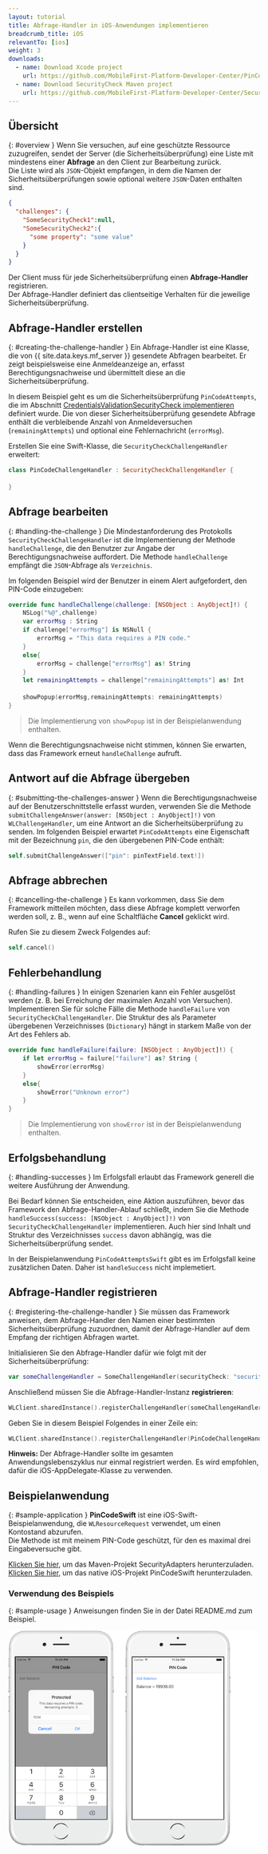 ```yaml
---
layout: tutorial
title: Abfrage-Handler in iOS-Anwendungen implementieren
breadcrumb_title: iOS
relevantTo: [ios]
weight: 3
downloads:
  - name: Download Xcode project
    url: https://github.com/MobileFirst-Platform-Developer-Center/PinCodeSwift/tree/release80
  - name: Download SecurityCheck Maven project
    url: https://github.com/MobileFirst-Platform-Developer-Center/SecurityCheckAdapters/tree/release80
---
```

<!-- NLS_CHARSET=UTF-8 -->
## Übersicht
{: #overview }
Wenn Sie versuchen, auf eine geschützte Ressource zuzugreifen,
sendet der Server (die Sicherheitsüberprüfung)
eine Liste
mit mindestens einer **Abfrage** an den Client zur Bearbeitung zurück.   
Die Liste wird als `JSON`-Objekt empfangen, in dem die Namen der Sicherheitsüberprüfungen sowie
optional weitere `JSON`-Daten enthalten sind. 

```json
{
  "challenges": {
    "SomeSecurityCheck1":null,
    "SomeSecurityCheck2":{
      "some property": "some value"
    }
  }
}
```

Der Client muss für jede Sicherheitsüberprüfung einen **Abfrage-Handler** registrieren.   
Der Abfrage-Handler definiert das clientseitige Verhalten für die jeweilige Sicherheitsüberprüfung. 

## Abfrage-Handler erstellen
{: #creating-the-challenge-handler }
Ein Abfrage-Handler ist eine Klasse, die von {{ site.data.keys.mf_server }} gesendete Abfragen bearbeitet.
Er zeigt beispielsweise eine Anmeldeanzeige an, erfasst Berechtigungsnachweise und übermittelt diese
an die Sicherheitsüberprüfung. 

In diesem Beispiel geht es um die Sicherheitsüberprüfung
`PinCodeAttempts`, die im Abschnitt [CredentialsValidationSecurityCheck implementieren](../security-check) definiert wurde. Die von dieser
Sicherheitsüberprüfung gesendete Abfrage enthält die verbleibende Anzahl von Anmeldeversuchen (`remainingAttempts`) und
optional eine Fehlernachricht (`errorMsg`).

Erstellen Sie eine Swift-Klasse, die `SecurityCheckChallengeHandler` erweitert:

```swift
class PinCodeChallengeHandler : SecurityCheckChallengeHandler {

}
```

## Abfrage bearbeiten
{: #handling-the-challenge }
Die Mindestanforderung des Protokolls `SecurityCheckChallengeHandler` ist die Implementierung
der Methode `handleChallenge`, die den Benutzer zur Angabe der Berechtigungsnachweise auffordert. Die Methode
`handleChallenge` empfängt die `JSON`-Abfrage als `Verzeichnis`.

Im folgenden Beispiel wird der Benutzer in einem Alert aufgefordert, den PIN-Code einzugeben: 

```swift
override func handleChallenge(challenge: [NSObject : AnyObject]!) {
    NSLog("%@",challenge)
    var errorMsg : String
    if challenge["errorMsg"] is NSNull {
        errorMsg = "This data requires a PIN code."
    }
    else{
        errorMsg = challenge["errorMsg"] as! String
    }
    let remainingAttempts = challenge["remainingAttempts"] as! Int

    showPopup(errorMsg,remainingAttempts: remainingAttempts)
}
```

> Die Implementierung von `showPopup` ist in der Beispielanwendung enthalten. 

Wenn die Berechtigungsnachweise nicht stimmen, können Sie erwarten, dass das Framework erneut `handleChallenge` aufruft. 

## Antwort auf die Abfrage übergeben
{: #submitting-the-challenges-answer }
Wenn die Berechtigungsnachweise auf der Benutzerschnittstelle erfasst wurden, verwenden Sie die Methode
`submitChallengeAnswer(answer: [NSObject : AnyObject]!)` von `WLChallengeHandler`,
um eine Antwort an die Sicherheitsüberprüfung zu senden. Im folgenden Beispiel erwartet `PinCodeAttempts`
eine Eigenschaft mit der Bezeichnung `pin`, die den übergebenen PIN-Code enthält: 

```swift
self.submitChallengeAnswer(["pin": pinTextField.text!])
```

## Abfrage abbrechen
{: #cancelling-the-challenge }
Es kann vorkommen, dass Sie dem Framework mitteilen möchten, dass diese Abfrage komplett verworfen werden soll, z. B., wenn auf
eine Schaltfläche **Cancel** geklickt wird. 

Rufen Sie zu diesem Zweck Folgendes auf: 

```swift
self.cancel()
```

## Fehlerbehandlung
{: #handling-failures }
In einigen Szenarien kann ein Fehler ausgelöst werden (z. B. bei Erreichung der maximalen Anzahl von Versuchen). Implementieren Sie für solche Fälle die
Methode `handleFailure` von `SecurityCheckChallengeHandler`.
Die Struktur des als Parameter übergebenen Verzeichnisses (`Dictionary`) hängt in starkem Maße von der Art des Fehlers ab. 

```swift
override func handleFailure(failure: [NSObject : AnyObject]!) {
    if let errorMsg = failure["failure"] as? String {
        showError(errorMsg)
    }
    else{
        showError("Unknown error")
    }
}
```

> Die Implementierung von `showError` ist in der Beispielanwendung enthalten. 

## Erfolgsbehandlung
{: #handling-successes }
Im Erfolgsfall erlaubt das Framework generell die weitere Ausführung der Anwendung. 

Bei Bedarf können Sie entscheiden, eine Aktion auszuführen, bevor das Framework den Abfrage-Handler-Ablauf schließt,
indem Sie die Methode
`handleSuccess(success: [NSObject : AnyObject]!)` von `SecurityCheckChallengeHandler` implementieren. Auch hier sind Inhalt und
Struktur des Verzeichnisses `success` davon abhängig, was die Sicherheitsüberprüfung sendet. 

In der Beispielanwendung `PinCodeAttemptsSwift` gibt es im Erfolgsfall keine zusätzlichen Daten. Daher ist
`handleSuccess` nicht implemetiert. 

## Abfrage-Handler registrieren
{: #registering-the-challenge-handler }
Sie müssen das Framework anweisen, dem Abfrage-Handler den Namen einer bestimmten Sicherheitsüberprüfung zuzuordnen, damit der Abfrage-Handler auf dem Empfang der richtigen Abfragen wartet. 

Initialisieren Sie den Abfrage-Handler dafür wie folgt mit der Sicherheitsüberprüfung: 

```swift
var someChallengeHandler = SomeChallengeHandler(securityCheck: "securityCheckName")
```

Anschließend müssen Sie die Abfrage-Handler-Instanz **registrieren**: 

```swift
WLClient.sharedInstance().registerChallengeHandler(someChallengeHandler)
```

Geben Sie in diesem Beispiel Folgendes in einer Zeile ein: 

```swift
WLClient.sharedInstance().registerChallengeHandler(PinCodeChallengeHandler(securityCheck: "PinCodeAttempts"))
```

**Hinweis:** Der Abfrage-Handler sollte im gesamten Anwendungslebenszyklus nur einmal registriert werden. Es wird empfohlen, dafür die iOS-AppDelegate-Klasse zu verwenden. 

## Beispielanwendung
{: #sample-application }
**PinCodeSwift** ist eine iOS-Swift-Beispielanwendung, die `WLResourceRequest` verwendet, um einen Kontostand abzurufen.   
Die Methode ist mit meinem PIN-Code geschützt, für den es maximal drei Eingabeversuche gibt. 

[Klicken Sie hier](https://github.com/MobileFirst-Platform-Developer-Center/SecurityCheckAdapters/tree/release80), um das Maven-Projekt SecurityAdapters herunterzuladen.   
[Klicken Sie hier](https://github.com/MobileFirst-Platform-Developer-Center/PinCodeSwift/tree/release80), um das native iOS-Projekt PinCodeSwift herunterzuladen. 

### Verwendung des Beispiels
{: #sample-usage }
Anweisungen finden Sie in der Datei README.md zum Beispiel. 

![Beispielanwendung](sample-application.png)

